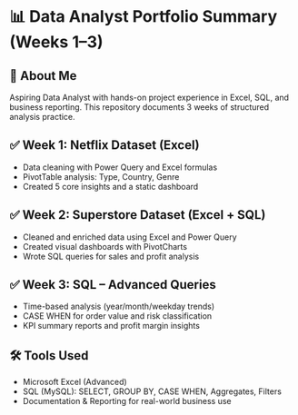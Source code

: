 # 📊 Data Analyst Portfolio Summary (Weeks 1–3)

## 👤 About Me
Aspiring Data Analyst with hands-on project experience in Excel, SQL, and business reporting. This repository documents 3 weeks of structured analysis practice.

## ✅ Week 1: Netflix Dataset (Excel)
- Data cleaning with Power Query and Excel formulas
- PivotTable analysis: Type, Country, Genre
- Created 5 core insights and a static dashboard

## ✅ Week 2: Superstore Dataset (Excel + SQL)
- Cleaned and enriched data using Excel and Power Query
- Created visual dashboards with PivotCharts
- Wrote SQL queries for sales and profit analysis

## ✅ Week 3: SQL – Advanced Queries
- Time-based analysis (year/month/weekday trends)
- CASE WHEN for order value and risk classification
- KPI summary reports and profit margin insights

## 🛠️ Tools Used
- Microsoft Excel (Advanced)
- SQL (MySQL): SELECT, GROUP BY, CASE WHEN, Aggregates, Filters
- Documentation & Reporting for real-world business use




